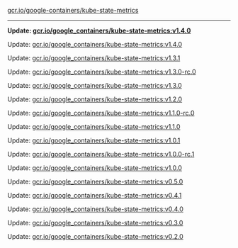 [gcr.io/google-containers/kube-state-metrics](https://hub.docker.com/r/cruse/kube-state-metrics/tags/) 

----
**Update: [gcr.io/google_containers/kube-state-metrics:v1.4.0](https://hub.docker.com/r/cruse/kube-state-metrics/tags/)**

Update: [gcr.io/google_containers/kube-state-metrics:v1.4.0](https://hub.docker.com/r/cruse/kube-state-metrics/tags/)

Update: [gcr.io/google_containers/kube-state-metrics:v1.3.1](https://hub.docker.com/r/cruse/kube-state-metrics/tags/)

Update: [gcr.io/google_containers/kube-state-metrics:v1.3.0-rc.0](https://hub.docker.com/r/cruse/kube-state-metrics/tags/)

Update: [gcr.io/google_containers/kube-state-metrics:v1.3.0](https://hub.docker.com/r/cruse/kube-state-metrics/tags/)

Update: [gcr.io/google_containers/kube-state-metrics:v1.2.0](https://hub.docker.com/r/cruse/kube-state-metrics/tags/)

Update: [gcr.io/google_containers/kube-state-metrics:v1.1.0-rc.0](https://hub.docker.com/r/cruse/kube-state-metrics/tags/)

Update: [gcr.io/google_containers/kube-state-metrics:v1.1.0](https://hub.docker.com/r/cruse/kube-state-metrics/tags/)

Update: [gcr.io/google_containers/kube-state-metrics:v1.0.1](https://hub.docker.com/r/cruse/kube-state-metrics/tags/)

Update: [gcr.io/google_containers/kube-state-metrics:v1.0.0-rc.1](https://hub.docker.com/r/cruse/kube-state-metrics/tags/)

Update: [gcr.io/google_containers/kube-state-metrics:v1.0.0](https://hub.docker.com/r/cruse/kube-state-metrics/tags/)

Update: [gcr.io/google_containers/kube-state-metrics:v0.5.0](https://hub.docker.com/r/cruse/kube-state-metrics/tags/)

Update: [gcr.io/google_containers/kube-state-metrics:v0.4.1](https://hub.docker.com/r/cruse/kube-state-metrics/tags/)

Update: [gcr.io/google_containers/kube-state-metrics:v0.4.0](https://hub.docker.com/r/cruse/kube-state-metrics/tags/)

Update: [gcr.io/google_containers/kube-state-metrics:v0.3.0](https://hub.docker.com/r/cruse/kube-state-metrics/tags/)

Update: [gcr.io/google_containers/kube-state-metrics:v0.2.0](https://hub.docker.com/r/cruse/kube-state-metrics/tags/)

